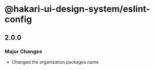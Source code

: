 # @hakari-ui-design-system/eslint-config

## 2.0.0

### Major Changes

- Changed the organization packages name
